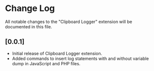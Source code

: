 # Change Log

All notable changes to the "Clipboard Logger" extension will be documented in this file.

## [0.0.1]

- Initial release of Clipboard Logger extension.
- Added commands to insert log statements with and without variable dump in JavaScript and PHP files.
